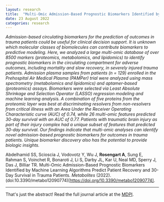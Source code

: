 ```yaml
---
layout: research
title:  "Multi-Omic Admission-Based Prognostic Biomarkers Identified by Machine Learning Algorithms Predict Patient Recovery and 30-Day Survival in Trauma Patients"
date: 23 August 2022
categories: research
---
```


_Admission-based circulating biomarkers for the prediction of outcomes in trauma patients could be useful for clinical decision support. It is unknown which molecular classes of biomolecules can contribute biomarkers to predictive modeling. Here, we analyzed a large multi-omic database of over 8500 markers (proteomics, metabolomics, and lipidomics) to identify prognostic biomarkers in the circulating compartment for adverse outcomes, including mortality and slow recovery, in severely injured trauma patients. Admission plasma samples from patients (n = 129) enrolled in the Prehospital Air Medical Plasma (PAMPer) trial were analyzed using mass spectrometry (metabolomics and lipidomics) and aptamer-based (proteomics) assays. Biomarkers were selected via Least Absolute Shrinkage and Selection Operator (LASSO) regression modeling and machine learning analysis. A combination of five proteins from the proteomic layer was best at discriminating resolvers from non-resolvers from critical illness with an Area Under the Receiver Operating Characteristic curve (AUC) of 0.74, while 26 multi-omic features predicted 30-day survival with an AUC of 0.77. Patients with traumatic brain injury as part of their injury complex had a unique subset of features that predicted 30-day survival. Our findings indicate that multi-omic analyses can identify novel admission-based prognostic biomarkers for outcomes in trauma patients. Unique biomarker discovery also has the potential to provide biologic insights._

Abdelhamid SS, Scioscia J, Vodovotz Y, Wu J, **Rosengart A**, Sung E, Rahman S, Voinchet R, Bonaroti J, Li S, Darby JL, Kar U, Neal MD, Sperry J, Das J, Billiar TR. Multi-Omic Admission-Based Prognostic Biomarkers Identified by Machine Learning Algorithms Predict Patient Recovery and 30-Day Survival in Trauma Patients. _Metabolites_ (2022). (doi:10.3390/metabo12090774)[https://doi.org/10.3390/metabo12090774].

---

That's just the abstract! Read the full journal article at the [MDPI](https://doi.org/10.3390/metabo12090774).